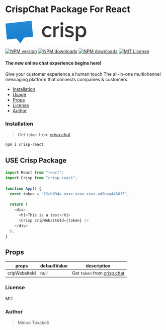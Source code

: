 # CrispChat Package For React

![crisp](https://github.com/MinooTavakoli/crisp-react/blob/main/public/crisp-logo.svg)

[![NPM version][npm-version-image]][npm-url] [![NPM downloads][npm-downloads-size-image]][npm-url] [![NPM downloads][npm-downloads-image]][downloads-url] [![MIT License][license-image]][license-url]

#### The new online chat experience begins here!

Give your customer experience a human touch
The all-in-one multichannel messaging platform that connects companies & customers.

- [Installation](#installation)
- [Usage](#use-crisp-package)
- [Props](#props)
- [License](#license)
- [Author](#author)

### Installation

> Get `token` from [crisp.chat](https://crisp.chat/en/)

```bash
npm i crisp-react
```

## USE Crisp Package

```js
import React from "react";
import Crisp from "crisp-react";

function App() {
  const token = "f2cb034e-xxxx-xxxx-xxxx-ad8bea4436f5";

  return (
    <div>
      <h1>This is a test</h1>
      <Crisp cripWebsiteId={token} />
    </div>
  );
}
```

## Props

| props         | defaultValue | description                                           |
| ------------- | ------------ | ----------------------------------------------------- |
| cripWebsiteId | null         | Get `token` from [crisp.chat](https://crisp.chat/en/) |

### License

MIT

### Author

> Minoo Tavakoli

[license-image]: http://img.shields.io/npm/l/crisp-react.svg?style=flat
[license-url]: LICENSE
[npm-url]: https://npmjs.org/package/crisp-react
[npm-version-image]: http://img.shields.io/npm/v/crisp-react.svg?style=flat
[npm-downloads-image]: http://img.shields.io/npm/dm/crisp-react.svg?style=flat
[npm-downloads-size-image]: https://img.shields.io/bundlephobia/minzip/crisp-react.svg?style=flat
[downloads-url]: https://npmcharts.com/compare/crisp-react?minimal=true
